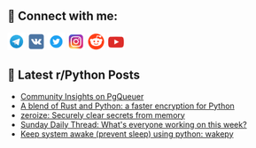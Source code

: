 ## 🔎 Connect with me:
[<img src="https://github.com/bullbesh/bullbesh/blob/main/images/Telegram.png" width="32" height="32" />](https://t.me/bullbesh)
[<img src="https://github.com/bullbesh/bullbesh/blob/main/images/VK.png" width="32" height="32" />](https://vk.com/bullbesh)
[<img src="https://github.com/bullbesh/bullbesh/blob/main/images/Twitter.png" width="32" height="32" />](https://twitter.com/bullbesh1)
[<img src="https://github.com/bullbesh/bullbesh/blob/main/images/Instagram.png" width="32" height="32" />](https://www.instagram.com/bullbesh)
[<img src="https://github.com/bullbesh/bullbesh/blob/main/images/Reddit.png" width="32" height="32" />](https://www.reddit.com/user/bullbesh)
[<img src="https://github.com/bullbesh/bullbesh/blob/main/images/YouTube.png" width="32" height="32" />](https://www.youtube.com/channel/UCtfjRs6uzgq5mfm8S06WTcg)

## 📕 Latest r/Python Posts
<!-- BLOG-POST-LIST:START -->
- [Community Insights on PgQueuer](https://www.reddit.com/r/Python/comments/1d6csmw/community_insights_on_pgqueuer/)
- [A blend of Rust and Python: a faster encryption for Python](https://www.reddit.com/r/Python/comments/1d628t4/a_blend_of_rust_and_python_a_faster_encryption/)
- [zeroize: Securely clear secrets from memory](https://www.reddit.com/r/Python/comments/1d620fk/zeroize_securely_clear_secrets_from_memory/)
- [Sunday Daily Thread: What&#39;s everyone working on this week?](https://www.reddit.com/r/Python/comments/1d60h2g/sunday_daily_thread_whats_everyone_working_on/)
- [Keep system awake &lpar;prevent sleep&rpar; using python: wakepy](https://www.reddit.com/r/Python/comments/1d5ya3k/keep_system_awake_prevent_sleep_using_python/)
<!-- BLOG-POST-LIST:END -->
